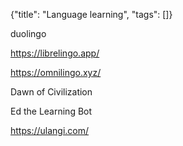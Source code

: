 {"title": "Language learning", "tags": []}

duolingo

https://librelingo.app/

https://omnilingo.xyz/

Dawn of Civilization

Ed the Learning Bot

https://ulangi.com/

